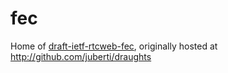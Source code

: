 # fec
Home of [draft-ietf-rtcweb-fec](https://tools.ietf.org/html/draft-ietf-rtcweb-fec), 
originally hosted at http://github.com/juberti/draughts
